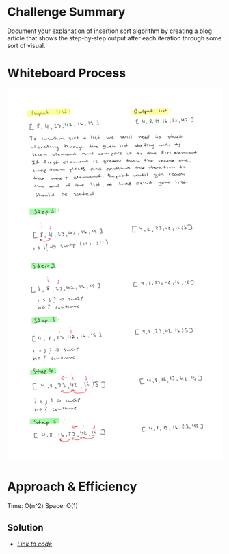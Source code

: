 # Challenge Summary

Document your explanation of insertion sort algorithm by creating a blog article that shows the step-by-step output after each iteration through some sort of visual.

# Whiteboard Process

![Whiteboard screenshot](https://github.com/S14mx/data-structures-and-algorithms/blob/main/python/code_challenges/sorting/insertion/Insertion-sort.png "Whiteboard process")

# Approach & Efficiency

Time: O(n^2)
Space: O(1)

## Solution

- [*Link to code*](/python/code_challenges/sorting/insertion/insertion_sort.py)
